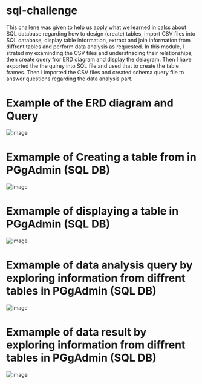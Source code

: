 # sql-challenge
This challene was given to help us apply what we learned in calss about SQL database regarding how to design (create) tables, import CSV files into SQL database, display table information, extract and join information from diffrent tables and perform data analysis as requested.
 In this module, I strated my examinding the CSV files and understnading their relationships, then create query fror ERD diagram and display the deiagram. Then I have exported the the quirey into SQL file and used that to create the table frames. Then I imported the CSV files and created schema query file to answer questions regarding the data analysis part.

# Example of the ERD diagram and Query

![image](https://user-images.githubusercontent.com/117956888/219502118-d37bf32d-dcb9-4c2a-83b3-149812627ab7.png)


# Exmample of Creating a table from in PGgAdmin (SQL DB) 
![image](https://user-images.githubusercontent.com/117956888/219503057-6a336e17-7958-45e6-b174-bc10cb47a3e2.png)


# Exmample of displaying a table in PGgAdmin (SQL DB) 

![image](https://user-images.githubusercontent.com/117956888/219503347-97569109-b3f2-48f8-beb2-c946c91d3514.png)

# Exmample of data analysis query by exploring information from diffrent tables in PGgAdmin (SQL DB) 

![image](https://user-images.githubusercontent.com/117956888/219503528-97a10b21-051d-44c3-952a-d89f027b7bf0.png)

# Exmample of data result by exploring information from diffrent tables in PGgAdmin (SQL DB) 

![image](https://user-images.githubusercontent.com/117956888/219503956-f46b1b16-94e5-4df6-9acd-0af260bd7878.png)




